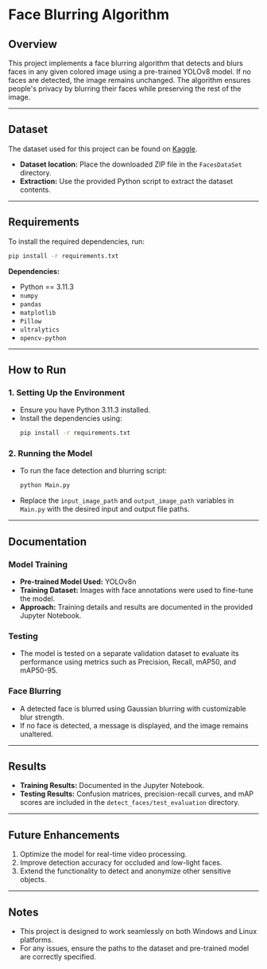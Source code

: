# Face Blurring Algorithm

## Overview
This project implements a face blurring algorithm that detects and blurs faces in any given colored image using a pre-trained YOLOv8 model. If no faces are detected, the image remains unchanged. The algorithm ensures people's privacy by blurring their faces while preserving the rest of the image.

---

## Dataset
The dataset used for this project can be found on [Kaggle](https://www.kaggle.com/datasets/fareselmenshawii/face-detection-dataset).  
- **Dataset location:** Place the downloaded ZIP file in the `FacesDataSet` directory.  
- **Extraction:** Use the provided Python script to extract the dataset contents.

---

## Requirements
To install the required dependencies, run:
```bash
pip install -r requirements.txt
```

**Dependencies:**
- Python == 3.11.3
- `numpy`
- `pandas`
- `matplotlib`
- `Pillow`
- `ultralytics`
- `opencv-python`

---

## How to Run
### 1. **Setting Up the Environment**
   - Ensure you have Python 3.11.3 installed.
   - Install the dependencies using:
     ```bash
     pip install -r requirements.txt
     ```

### 2. **Running the Model**
   - To run the face detection and blurring script:
     ```bash
     python Main.py
     ```
   - Replace the `input_image_path` and `output_image_path` variables in `Main.py` with the desired input and output file paths.

---

## Documentation
### **Model Training**
- **Pre-trained Model Used:** YOLOv8n  
- **Training Dataset:** Images with face annotations were used to fine-tune the model.  
- **Approach:** Training details and results are documented in the provided Jupyter Notebook.  

### **Testing**
- The model is tested on a separate validation dataset to evaluate its performance using metrics such as Precision, Recall, mAP50, and mAP50-95.

### **Face Blurring**
- A detected face is blurred using Gaussian blurring with customizable blur strength.
- If no face is detected, a message is displayed, and the image remains unaltered.

---

## Results
- **Training Results:** Documented in the Jupyter Notebook.
- **Testing Results:** Confusion matrices, precision-recall curves, and mAP scores are included in the `detect_faces/test_evaluation` directory.

---

## Future Enhancements
1. Optimize the model for real-time video processing.
2. Improve detection accuracy for occluded and low-light faces.
3. Extend the functionality to detect and anonymize other sensitive objects.

---

## Notes
- This project is designed to work seamlessly on both Windows and Linux platforms.
- For any issues, ensure the paths to the dataset and pre-trained model are correctly specified.

